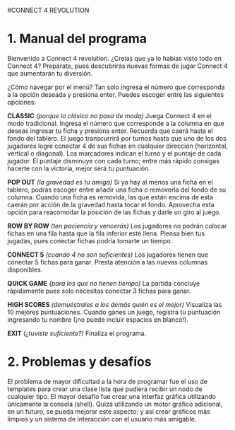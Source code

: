 #CONNECT 4 REVOLUTION

**1. Manual del programa**
==========================
Bienvenido a Connect 4 revolution.
¿Creías que ya lo habías visto todo en Connect 4? 
Prepárate, pues descubrirás nuevas formas de jugar Connect 4 que aumentarán tu diversión.

¿Cómo navegar por el menú?
Tan solo ingresa el número que corresponda a la opción deseada y presiona enter.
Puedes escoger entre las siguientes opciones:

**CLASSIC**
*(porque lo clásico no pasa de moda)*
Juega Connect 4 en el modo tradicional.
Ingresa el número que corresponde a la columna en que deseas ingresar tu ficha y presiona enter. Recuerda que caerá hasta el fondo del tablero. El juego transcurrirá por turnos hasta que uno de los dos jugadores logre conectar 4 de sus fichas en cualquier dirección (horizontal, vertical o diagonal).
Los marcadores indican el turno y el puntaje de cada jugador. El puntaje disminuye con cada turno; entre más rápido consigas hacerte con la victoria, mejor será tu puntuación.

**POP OUT**
*(la gravedad es tu amiga)*
Si ya hay al menos una ficha en el tablero, podrás escoger entre añadir una ficha o removerla del fondo de su columna. Cuando una ficha es removida, las que están encima de esta caerán por acción de la gravedad hasta tocar el fondo. Aprovecha esta opción para reacomodar la posición de las fichas y darle un giro al juego.

**ROW BY ROW**
*(ten paciencia y vencerás)*
Los jugadores no podrán colocar fichas en una fila hasta que la fila inferior esté llena. Piensa bien tus jugadas, pues conectar fichas podría tomarte un tiempo.

**CONNECT 5**
*(cuando 4 no son suficientes)*
Los jugadores tienen que conectar 5 fichas para ganar. Presta atención a las nuevas columnas disponibles.

**QUICK GAME**
*(para los que no tienen tiempo)*
La partida concluye rápidamente pues solo necesitas conectar 3 fichas para ganar.

**HIGH SCORES**
*(demuéstrales a los demás quién es el mejor)*
Visualiza las 10 mejores puntuaciones. Cuando ganes un juego, registra tu puntuación ingresando tu nombre (¡no puede incluir espacios en blanco!).

**EXIT**
*(¿tuviste suficiente?)*
Finaliza el programa.



**2. Problemas y desafíos**
==========================
El problema de mayor dificultad a la hora de programar fue el uso de templates para crear una clase lista que pudiera recibir un nodo de cualquier tipo.
El mayor desafío fue crear una interfaz gráfica utilizando únicamente la consola (shell). Quizá utilizando un motor gráfico adicional, en un futuro, se pueda mejorar este aspecto; y así crear gráficos más limpios y un sistema de interacción con el usuario más amigable.

